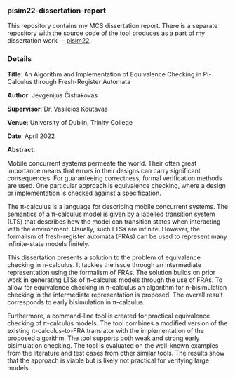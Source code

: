 ### pisim22-dissertation-report
This repository contains my MCS dissertation report. There is a separate repository with the source code of the tool produces as a part of my dissertation work -- [pisim22](https://github.com/yungene/pisim22).

### Details
<b>Title</b>: An Algorithm and Implementation of Equivalence Checking in Pi-Calculus through Fresh-Register Automata

<b>Author</b>: Jevgenijus Čistiakovas

<b>Supervisor</b>:  Dr. Vasileios Koutavas

<b>Venue</b>:  University of Dublin, Trinity College

<b>Date</b>: April 2022

<b>Abstract</b>: 

Mobile concurrent systems permeate the world. Their often great importance means that errors in their designs can carry significant consequences. For guaranteeing correctness, formal verification methods are used. One particular approach is equivalence checking, where a design or implementation is checked against a specification.

The π-calculus is a language for describing mobile concurrent systems. The semantics of a π-calculus model is given by a labelled transition system (LTS) that describes how the model can transition states when interacting with the environment. Usually, such LTSs are infinite. However, the formalism of fresh-register automata (FRAs) can be used to represent many infinite-state models finitely. 

This dissertation presents a solution to the problem of equivalence checking in π-calculus. It tackles the issue through an intermediate representation using the formalism of FRAs. The solution builds on prior work in generating LTSs of π-calculus models through the use of FRAs. To allow for equivalence checking in π-calculus an algorithm for n-bisimulation checking in the intermediate representation is proposed. The overall result corresponds to early bisimulation in π-calculus.

Furthermore, a command-line tool is created for practical equivalence checking of π-calculus models. The tool combines a modified version of the existing π-calculus-to-FRA translator with the implementation of the proposed algorithm. The tool supports both weak and strong early bisimulation checking. The tool is evaluated on the well-known examples from the literature and test cases from other similar tools. The results show that the approach is viable but is likely not practical for verifying large models
